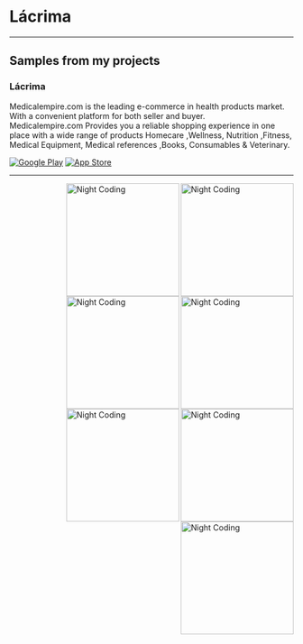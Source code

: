 # Lácrima


<hr>

<h2> Samples from my projects </h2>

### Lácrima
Medicalempire.com is the leading e-commerce in health products market. With a convenient platform for both seller and buyer.<br />
Medicalempire.com Provides you a reliable shopping experience in one place with a wide range of products Homecare ,Wellness, Nutrition ,Fitness, Medical Equipment, Medical references ,Books, Consumables & Veterinary.
<p><a href="https://play.google.com/store/apps/details?id=com.Lacrima.lacrima" target="_blank"><img alt="Google Play" src="https://img.shields.io/badge/Get%20it%20on%20google%20play-blue.svg?style=for-the-badge&logo=google-play" /></a> <a href="https://play.google.com/store/apps/details?id=com.Lacrima.lacrima" target="_blank"><img alt="App Store" src="https://img.shields.io/badge/Get%20it%20on%20app%20store-black.svg?style=for-the-badge&logo=app-store&logoColor=white" /></a><p>

<hr>


<img alt="Night Coding" width="200" src="https://github.com/MFaramawy/Lacrima/blob/master/1.png" align="right"/>  <img alt="Night Coding" width="200" src="https://github.com/MFaramawy/Lacrima/blob/master/2.png" align="right"/>  <img alt="Night Coding"
width="200" src="https://github.com/MFaramawy/Lacrima/blob/master/3.png" align="right"/>  <img alt="Night Coding" width="200" src="https://github.com/MFaramawy/Lacrima/blob/master/4.png" align="right"/> <img alt="Night Coding" width="200" src="https://github.com/MFaramawy/Lacrima/blob/master/5.png" align="right"/>  <img alt="Night Coding" width="200" src="https://github.com/MFaramawy/Lacrima/blob/master/6.png" align="right"/>  <img alt="Night Coding" width="200" src="https://github.com/MFaramawy/Lacrima/blob/master/7.png" align="right"/>
